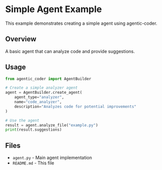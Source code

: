 # Simple Agent Example

This example demonstrates creating a simple agent using agentic-coder.

## Overview

A basic agent that can analyze code and provide suggestions.

## Usage

```python
from agentic_coder import AgentBuilder

# Create a simple analyzer agent
agent = AgentBuilder.create_agent(
    agent_type="analyzer",
    name="code_analyzer",
    description="Analyzes code for potential improvements"
)

# Use the agent
result = agent.analyze_file("example.py")
print(result.suggestions)
```

## Files

- `agent.py` - Main agent implementation
- `README.md` - This file